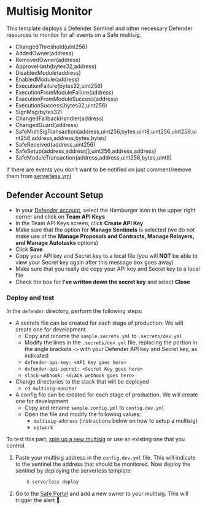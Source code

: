 # Multisig Monitor

This template deploys a Defender Sentinel and other necessary Defender resources to monitor for all events on a Safe multisig.

- ChangedThreshold(uint256)
- AddedOwner(address)
- RemovedOwner(address)
- ApproveHash(bytes32,address)
- DisabledModule(address)
- EnabledModule(address)
- ExecutionFailure(bytes32,uint256)
- ExecutionFromModuleFailure(address)
- ExecutionFromModuleSuccess(address)
- ExecutionSuccess(bytes32,uint256)
- SignMsg(bytes32)
- ChangedFallbackHandler(address)
- ChangedGuard(address)
- SafeMultiSigTransaction(address,uint256,bytes,uint8,uint256,uint256,uint256,address,address,bytes,bytes)
- SafeReceived(address,uint256)
- SafeSetup(address,address[],uint256,address,address)
- SafeModuleTransaction(address,address,uint256,bytes,uint8)

If there are events you don't want to be notified on just comment/remove them from [serverless.yml](./serverless.yml)

## Defender Account Setup

- In your [Defender account](https://defender.openzeppelin.com/), select the Hamburger icon in the upper right corner and click on **Team API Keys**
- In the Team API Keys screen, click **Create API Key**
- Make sure that the option for **Manage Sentinels** is selected (we do not make use of the **Manage Proposals and Contracts, Manage Relayers, and Manage Autotasks** options)
- Click **Save**
- Copy your API key and Secret key to a local file (you will **NOT** be able to view your Secret key again after this message box goes away)
- Make sure that you really did copy your API key and Secret key to a local file
- Check the box for **I’ve written down the secret key** and select **Close**

### Deploy and test

In the `defender` directory, perform the following steps:

- A secrets file can be created for each stage of production. We will create one for development
  - Copy and rename the `sample.secrets.yml` to `.secrets/dev.yml`
  - Modify the lines in the `.secrets/dev.yml` file, replacing the portion in the angle brackets `<>` with your Defender API key and Secret key, as indicated:
  - `defender-api-key: <API Key goes here>`
  - `defender-api-secret: <Secret Key goes here>`
  - `slack-webhook: <SLACK webhook goes here>`
- Change directories to the stack that will be deployed
  - `cd multisig-monitor`
- A config file can be created for each stage of production. We will create one for development
  - Copy and rename `sample.config.yml` to `config.dev.yml`
  - Open the file and modify the following values:
    - `multisig-address` (instructions below on how to setup a multisig)
    - `network`

To test this part, [spin up a new multisig](https://help.gnosis-safe.io/en/articles/3876461-creating-a-safe-on-a-web-browser) or use an existing one that you control.

1. Paste your multisig address in the `config.dev.yml` file. This will indicate to the sentinel the address that should be monitored. Now deploy the sentinel by deploying the serverless template

    ````sh
        $ serverless deploy
    ````

2. Go to the [Safe Portal](https://app.safe.global/) and add a new owner to your multisig. This will trigger the alert :rotating_light:.